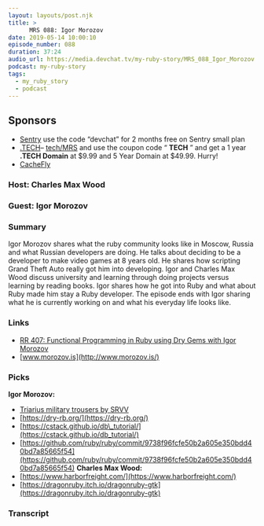 ```yaml
---
layout: layouts/post.njk
title: >
      MRS 088: Igor Morozov
date: 2019-05-14 10:00:10
episode_number: 088
duration: 37:24
audio_url: https://media.devchat.tv/my-ruby-story/MRS_088_Igor_Morozov.mp3
podcast: my-ruby-story
tags: 
  - my_ruby_story
  - podcast
---
```


## **Sponsors**

- [Sentry](http://sentry.io/) use the code “devchat” for 2 months free on Sentry small plan
- [.TECH](https://get.tech/)– [tech/MRS](https://get.tech/?&coupon=MRS.TECH&utm_source=Influencer&utm_medium=Podcast&utm_campaign=MyRubyStory) and use the coupon code “ **TECH** ” and get a 1 year **.TECH Domain** at $9.99 and 5 Year Domain at $49.99. Hurry!
- [CacheFly](https://www.cachefly.com/)

### **Host:** Charles Max Wood

### **Guest:** Igor Morozov

### **Summary**
Igor Morozov shares what the ruby community looks like in Moscow, Russia and what Russian developers are doing. He talks about deciding to be a developer to make video games at 8 years old. He shares how scripting Grand Theft Auto really got him into developing. Igor and Charles Max Wood discuss university and learning through doing projects versus learning by reading books. Igor shares how he got into Ruby and what about Ruby made him stay a Ruby developer. The episode ends with Igor sharing what he is currently working on and what his everyday life looks like. 
### **Links**

- [RR 407: Functional Programming in Ruby using Dry Gems with Igor Morozov](https://devchat.tv/ruby-rogues/rr-407-functional-programming-in-ruby-using-dry-gems-with-igor-morozov/)
- [www.morozov.is](http://www.morozov.is/)

### **Picks**
 **Igor Morozov:**
- [Triarius military trousers by SRVV](http://srvv.store/catalog/1943/75385/)
- [https://dry-rb.org/](https://dry-rb.org/)
- [https://cstack.github.io/db\_tutorial/](https://cstack.github.io/db_tutorial/)
- [https://github.com/ruby/ruby/commit/9738f96fcfe50b2a605e350bdd40bd7a85665f54](https://github.com/ruby/ruby/commit/9738f96fcfe50b2a605e350bdd40bd7a85665f54)
**Charles Max Wood:**
- [https://www.harborfreight.com/](https://www.harborfreight.com/)
- [https://dragonruby.itch.io/dragonruby-gtk](https://dragonruby.itch.io/dragonruby-gtk)


### Transcript


